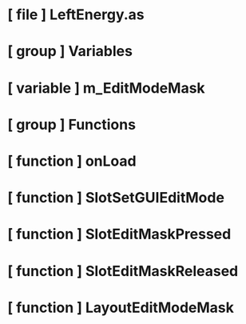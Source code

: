 # [ file ] LeftEnergy.as

# [ group ] Variables

# [ variable ] m_EditModeMask

# [ group ] Functions

# [ function ] onLoad

# [ function ] SlotSetGUIEditMode

# [ function ] SlotEditMaskPressed

# [ function ] SlotEditMaskReleased

# [ function ] LayoutEditModeMask

